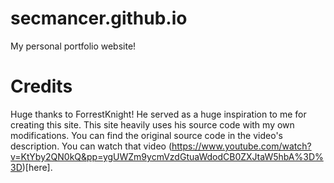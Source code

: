 
# secmancer.github.io
My personal portfolio website!

# Credits
Huge thanks to ForrestKnight!
He served as a huge inspiration to me for creating this site.
This site heavily uses his source code with my own modifications.
You can find the original source code in the video's description.
You can watch that video (https://www.youtube.com/watch?v=KtYby2QN0kQ&pp=ygUWZm9ycmVzdGtuaWdodCB0ZXJtaW5hbA%3D%3D)[here].